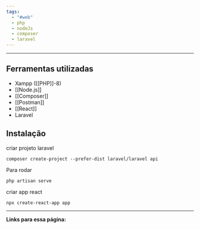 ```yaml
---
tags:
  - "#web"
  - php
  - nodeJs
  - composer
  - laravel
---
```

---
## Ferramentas utilizadas
- Xampp ([[PHP]]-8)
- [[Node.js]]
- [[Composer]]
- [[Postman]]
- [[React]]
- Laravel
## Instalação

criar projeto laravel
```
composer create-project --prefer-dist laravel/laravel api
```
Para rodar
```
php artisan serve
```

criar app react
```
npx create-react-app app
```


---
**Links para essa página:**




